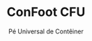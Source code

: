 ---
title: "ConFoot CFU"
subtitle: "Pé Universal de Contêiner"
mainImage: "/images/products/confoot-cfu-main.jpg"
gallery:
  - "/images/products/confoot-cfu-1.jpg"
  - "/images/products/confoot-cfu-2.jpg"
  - "/images/products/confoot-cfu-3.jpg"
shortDescription: "ConFoot CFU é um pé universal de contêiner projetado para o manuseio versátil de contêineres em diversos ambientes."
technicalDescription: "O ConFoot CFU é fabricado com aço de alta qualidade e possui nosso mecanismo de travamento patenteado para fixação segura às esquadrias dos cantos do contêiner."
videoID: "HDhFIRA-oZU"
specifications:
  - name: "Peso"
    value: "24 kg"
  - name: "Capacidade de carga"
    value: "34 tons"
  - name: "Dimensões"
    value: "45 × 30 × 25 cm"
  - name: "Material"
    value: "Aço de alta qualidade"
price: "€1,250"
pricingNotes: "Descontos por volume disponíveis. Entre em contato para orçamentos personalizados."
buyLink: "/contact"
howToUse: |
  1. Posicione o CFU sob o canto do contêiner
  2. Acione o mecanismo de travamento
  3. Verifique a fixação segura
  4. Repita para todos os cantos necessários
benefits:
  - title: "Compatibilidade Universal"
    description: "Funciona com todos os contêineres padrão, independentemente do fabricante"
  - title: "Implantação Rápida"
    description: "Pode ser fixado por um único operador em menos de 5 minutos por unidade"
  - title: "Eficiência de Espaço"
    description: "O design compacto permite o armazenamento em espaços reduzidos quando não está em uso"
  - title: "Custo Eficiente"
    description: "Reduz a necessidade de equipamentos de elevação especializados, economizando custos operacionais"
  - title: "Aplicações Versáteis"
    description: "Adequado para diversas indústrias, incluindo logística, manufatura e construção"
  - title: "Fluxo de Trabalho Aprimorado"
    description: "Otimiza os processos de manuseio de contêineres, melhorando a eficiência operacional"
articleContent: |
  ## O que é o ConFoot CFU?

  ConFoot CFU é uma solução de pé universal para contêineres, projetada para oferecer máxima versatilidade e compatibilidade entre diferentes tipos de contêineres. Este sistema inovador proporciona uma maneira confiável e eficiente de manusear contêineres sem a necessidade de maquinário pesado ou equipamentos especializados. O modelo CFU se destaca por sua capacidade de operar com praticamente qualquer contêiner padrão, tornando-o uma escolha ideal para empresas que lidam com diversos tipos de contêineres.

  ## Como Funciona

  O ConFoot CFU se fixa diretamente às esquadrias dos cantos dos contêineres, proporcionando uma base estável para carga, descarga e armazenamento temporário. Seu design universal garante compatibilidade com praticamente todos os contêineres padrão, tornando-o uma solução ideal para empresas que manuseiam diversos tipos de contêineres. O mecanismo de fixação simples do sistema permite uma implantação e remoção rápidas, reduzindo significativamente o tempo e os recursos necessários para as operações de manuseio de contêineres.

  ## Como o ConFoot CFU Funciona

  ### Mecanismo Central

  O ConFoot CFU utiliza um inovador sistema de fixação universal que se conecta de forma segura às esquadrias dos cantos dos contêineres, independentemente do fabricante. Essa versatilidade é alcançada por meio de um mecanismo de fixação especialmente projetado que se adapta a diferentes configurações de esquadrias de canto. Fabricado em aço de alta qualidade, cada unidade oferece durabilidade excepcional, mantendo a facilidade de manuseio e instalação por um único operador.

  O processo de fixação é simples e requer treinamento mínimo. Os operadores podem posicionar o CFU sob o canto do contêiner, acionar o mecanismo de travamento e verificar a fixação segura antes de prosseguir. Essa simplicidade permite uma implantação rápida em diversos ambientes operacionais, desde portos movimentados até canteiros de obras remotos.

  ### Benefícios do Mecanismo

  1. **Aplicação Universal**: O design adaptativo do CFU funciona com contêineres de todos os principais fabricantes, eliminando preocupações de compatibilidade.
  2. **Simplicidade Operacional**: O sistema intuitivo de fixação pode ser dominado rapidamente, reduzindo os requisitos de treinamento e os erros operacionais.
  3. **Eficiência de Tempo**: As operações de manuseio de contêineres podem ser concluídas em uma fração do tempo comparadas aos métodos tradicionais que exigem maquinário pesado.
  4. **Otimização de Recursos**: Ao reduzir a dependência de equipamentos especializados, o CFU permite uma alocação mais eficiente dos recursos.

  O mecanismo do CFU representa um avanço significativo na tecnologia de manuseio de contêineres, oferecendo uma solução que combina versatilidade, simplicidade e eficiência em um único produto.

  ## Aplicações do ConFoot CFU

  ### Operações Logísticas Diversas
  O ConFoot CFU se destaca em operações logísticas diversas, onde diferentes tipos de contêineres são manuseados regularmente. Sua compatibilidade universal o torna especialmente valioso em centros de transporte multimodal, onde contêineres de vários fabricantes e linhas de navegação convergem. A capacidade do sistema de trabalhar com diferentes tipos de contêineres elimina a necessidade de várias soluções especializadas de manuseio, otimizando as operações e reduzindo os custos com equipamentos.

  ### Centros de Distribuição de Pequena Escala
  Para centros de distribuição menores que não podem justificar o custo de equipamentos permanentes de manuseio de contêineres, o ConFoot CFU oferece uma solução ideal. Sua natureza portátil e facilidade de uso permitem que essas instalações gerenciem entregas de contêineres de forma eficiente sem a necessidade de investir em infraestrutura custosa. Essa acessibilidade abre novas possibilidades para empresas que buscam expandir suas capacidades de distribuição sem um grande investimento de capital.

  ### Instalações de Manufatura
  As instalações de manufatura se beneficiam da capacidade do CFU de criar layouts de produção flexíveis. Ao permitir que os contêineres sejam posicionados com precisão onde necessário, o sistema facilita a gestão de inventário just-in-time e fluxos de trabalho de produção eficientes. A capacidade de reposicionar rapidamente os contêineres também apoia processos de manufatura ágeis que exigem reconfiguração frequente do espaço de trabalho e alocação de recursos.

  A adaptabilidade do ConFoot CFU o torna uma ferramenta essencial para operações modernas de logística e manufatura, proporcionando a flexibilidade necessária para responder às mudanças na demanda do mercado e aos requisitos operacionais.

  ### Vantagens e Limitações

  #### Vantagens

  O ConFoot CFU oferece vantagens significativas para operações de manuseio de contêineres. Sua compatibilidade universal elimina a necessidade de múltiplos sistemas de manuseio especializados, reduzindo os custos com equipamentos e simplificando o gerenciamento de inventário. A portabilidade do sistema permite sua implantação em diversos locais, oferecendo uma flexibilidade operacional que equipamentos fixos não conseguem igualar. Além disso, a operação simples do CFU reduz os requisitos de treinamento e permite uma rápida implementação em novos ambientes. Sua construção durável garante confiabilidade a longo prazo, enquanto o design compacto minimiza o espaço de armazenamento quando não está em uso.

  #### Limitações

  Apesar de sua versatilidade, o ConFoot CFU apresenta algumas limitações a serem consideradas. A natureza manual do sistema pode não ser adequada para operações de alto volume, onde soluções automatizadas podem ser mais eficientes. Embora o CFU reduza significativamente a necessidade de maquinário pesado, ele não o elimina completamente em todos os cenários de manuseio de contêineres. Além disso, superfícies extremamente irregulares podem apresentar desafios para uma implantação estável, exigindo preparação adicional do local em alguns casos. Esses fatores devem ser avaliados ao considerar o CFU para ambientes operacionais específicos.

  ## Desenvolvimentos Futuros

  ### Melhorias Planejadas
  O ConFoot CFU continua a evoluir com várias melhorias planejadas para o futuro. Os esforços de desenvolvimento estão focados em reduzir ainda mais o peso de cada unidade, mantendo ou melhorando a capacidade de carga. Inovações em ciência dos materiais estão sendo exploradas para incorporar compósitos avançados que ofereçam relações superiores de resistência para peso. Além disso, melhorias ergonômicas estão sendo projetadas para simplificar ainda mais o processo de fixação e reduzir a fadiga do operador durante o uso prolongado.

  ### Capacidades de Integração
  Futuras versões do ConFoot CFU contarão com capacidades de integração aprimoradas com sistemas de gestão de armazéns e plataformas de rastreamento logístico. Sensores digitais estão sendo desenvolvidos para monitorar a distribuição de carga e a estabilidade em tempo real, fornecendo dados valiosos para a otimização da segurança e eficiência. Esses recursos inteligentes permitirão que o CFU se torne parte do ecossistema logístico conectado, apoiando a tomada de decisão baseada em dados e cronogramas de manutenção preditiva.

  Esses desenvolvimentos contínuos garantem que o ConFoot CFU continuará a atender às necessidades em evolução das indústrias de logística e manufatura, mantendo sua posição como uma solução líder para o manejo versátil de contêineres.
---